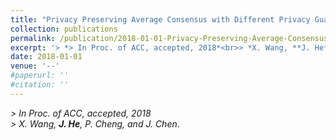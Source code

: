 ```yaml
---
title: "Privacy Preserving Average Consensus with Different Privacy Guarantee"
collection: publications
permalink: /publication/2018-01-01-Privacy-Preserving-Average-Consensus/
excerpt: '> *> In Proc. of ACC, accepted, 2018*<br>> *X. Wang, **J. He**, P. Cheng, and J. Chen*.'
date: 2018-01-01
venue: '--'
#paperurl: ''
#citation: ''
---
```

*> In Proc. of ACC, accepted, 2018*  
*> X. Wang, **J. He**, P. Cheng, and J. Chen*.